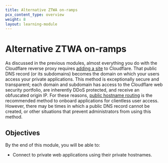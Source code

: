 ```yaml
---
title: Alternative ZTWA on-ramps
pcx_content_type: overview
weight: 8
layout: learning-module
---
```


# Alternative ZTWA on-ramps

As discussed in the previous modules, almost everything you do with the Cloudflare reverse proxy requires [adding a site](/learning-paths/zero-trust-web-access/initial-setup/add-site/) to Cloudflare. That public DNS record (or its subdomains) becomes the domain on which your users access your private applications. This method is exceptionally secure and transparent; each domain and subdomain has access to the Cloudflare web security portfolio, are inherently DDoS protected, and receive an obfuscated origin IP. For these reasons, [public hostname routing](/learning-paths/zero-trust-web-access/connect-private-applications/) is the recommended method to onboard applications for clientless user access.  However, there may be times in which a public DNS record cannot be created, or other situations that prevent administrators from using this method.

## Objectives

By the end of this module, you will be able to:

- Connect to private web applications using their private hostnames.
